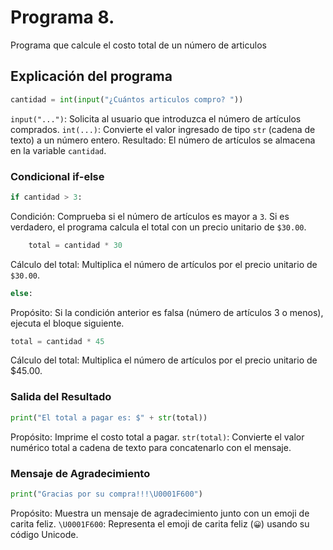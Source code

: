 # Programa 8. 
Programa que calcule el costo total de un número de articulos
## Explicación del programa 
```python
cantidad = int(input("¿Cuántos articulos compro? "))
```
`input("...")`: Solicita al usuario que introduzca el número de artículos comprados.
`int(...)`: Convierte el valor ingresado de tipo `str` (cadena de texto) a un número entero.
Resultado: El número de artículos se almacena en la variable `cantidad`.

### Condicional if-else
```python
if cantidad > 3:
```
Condición: Comprueba si el número de artículos es mayor a `3`. Si es verdadero, el programa calcula el total con un precio unitario de `$30.00`.

```python
    total = cantidad * 30
```
Cálculo del total: Multiplica el número de artículos por el precio unitario de `$30.00`.

```python
else:
```
Propósito: Si la condición anterior es falsa (número de artículos 3 o menos), ejecuta el bloque siguiente.

```python
total = cantidad * 45
```
Cálculo del total: Multiplica el número de artículos por el precio unitario de $45.00.

### Salida del Resultado
```python
print("El total a pagar es: $" + str(total))
```
Propósito: Imprime el costo total a pagar. `str(total)`: Convierte el valor numérico total a cadena de texto para concatenarlo con el mensaje.

### Mensaje de Agradecimiento
```python
print("Gracias por su compra!!!\U0001F600")
```
Propósito: Muestra un mensaje de agradecimiento junto con un emoji de carita feliz.
`\U0001F600`: Representa el emoji de carita feliz (`😀`) usando su código Unicode.
